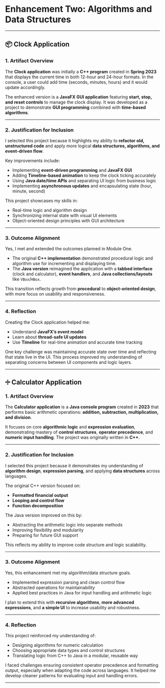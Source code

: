 # Enhancement Two: Algorithms and Data Structures

---

## 📦 Clock Application

### 1. Artifact Overview

The **Clock application** was initially a **C++ program** created in **Spring 2023** that displays the current time in both 12-hour and 24-hour formats. In the console, a user could add time (seconds, minutes, hours) and it would update accordingly.

The enhanced version is a **JavaFX GUI application** featuring **start, stop, and reset controls** to manage the clock display. It was developed as a project to demonstrate **GUI programming** combined with **time-based algorithms**.

---

### 2. Justification for Inclusion

I selected this project because it highlights my ability to **refactor old, unstructured code** and apply more logical **data structures, algorithms, and event-driven flow**.

Key improvements include:
- Implementing **event-driven programming** and **JavaFX GUI**
- Adding **Timeline-based animation** to keep the clock ticking accurately
- Using **Java date/time APIs** and separating UI logic from business logic
- Implementing **asynchronous updates** and encapsulating state (hour, minute, second)

This project showcases my skills in:
- Real-time logic and algorithm design
- Synchronizing internal state with visual UI elements
- Object-oriented design principles with GUI architecture

---

### 3. Outcome Alignment

Yes, I met and extended the outcomes planned in Module One.

- The original **C++ implementation** demonstrated procedural logic and algorithm use for incrementing and displaying time.
- The **Java version** reimagined the application with a **tabbed interface** (clock and calculator), **event handlers**, and **Java collections/layouts** like `VBox`/`HBox`.

This transition reflects growth from **procedural** to **object-oriented design**, with more focus on usability and responsiveness.

---

### 4. Reflection

Creating the Clock application helped me:
- Understand **JavaFX’s event model**
- Learn about **thread-safe UI updates**
- Use **Timeline** for real-time animation and accurate time tracking

One key challenge was maintaining accurate state over time and reflecting that state live in the UI. This process improved my understanding of separating concerns between UI components and logic layers.

---

## ➗ Calculator Application

### 1. Artifact Overview

The **Calculator application** is a **Java console program** created in **2023** that performs basic arithmetic operations: **addition, subtraction, multiplication, and division**.

It focuses on core **algorithmic logic** and **expression evaluation**, demonstrating mastery of **control structures**, **operator precedence**, and **numeric input handling**. The project was originally written in **C++**.

---

### 2. Justification for Inclusion

I selected this project because it demonstrates my understanding of **algorithm design**, **expression parsing**, and applying **data structures** across languages.

The original C++ version focused on:
- **Formatted financial output**
- **Looping and control flow**
- **Function decomposition**

The Java version improved on this by:
- Abstracting the arithmetic logic into separate methods
- Improving flexibility and modularity
- Preparing for future GUI support

This reflects my ability to improve code structure and logic scalability.

---

### 3. Outcome Alignment

Yes, this enhancement met my algorithm/data structure goals.

- Implemented expression parsing and clean control flow
- Abstracted operations for maintainability
- Applied best practices in Java for input handling and arithmetic logic

I plan to extend this with **recursive algorithms**, **more advanced expressions**, and **a simple UI** to increase usability and robustness.

---

### 4. Reflection

This project reinforced my understanding of:
- Designing algorithms for numeric calculation
- Choosing appropriate data types and control structures
- Translating logic from C++ to Java in a modular, reusable way

I faced challenges ensuring consistent operator precedence and formatting output, especially when adapting the code across languages. It helped me develop cleaner patterns for evaluating input and handling errors.

---
